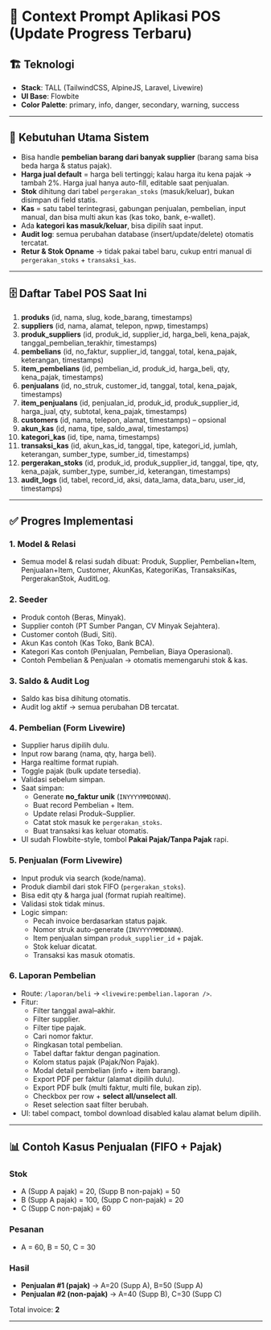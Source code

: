 # 📌 Context Prompt Aplikasi POS (Update Progress Terbaru)

## 🏗️ Teknologi

-   **Stack**: TALL (TailwindCSS, AlpineJS, Laravel, Livewire)
-   **UI Base**: Flowbite
-   **Color Palette**: primary, info, danger, secondary, warning, success

---

## 🎯 Kebutuhan Utama Sistem

-   Bisa handle **pembelian barang dari banyak supplier** (barang sama bisa beda harga & status pajak).
-   **Harga jual default** = harga beli tertinggi; kalau harga itu kena pajak → tambah 2%. Harga jual hanya auto-fill, editable saat penjualan.
-   **Stok** dihitung dari tabel `pergerakan_stoks` (masuk/keluar), bukan disimpan di field statis.
-   **Kas** = satu tabel terintegrasi, gabungan penjualan, pembelian, input manual, dan bisa multi akun kas (kas toko, bank, e-wallet).
-   Ada **kategori kas masuk/keluar**, bisa dipilih saat input.
-   **Audit log**: semua perubahan database (insert/update/delete) otomatis tercatat.
-   **Retur & Stok Opname** → tidak pakai tabel baru, cukup entri manual di `pergerakan_stoks` + `transaksi_kas`.

---

## 🗄️ Daftar Tabel POS Saat Ini

1. **produks** (id, nama, slug, kode_barang, timestamps)
2. **suppliers** (id, nama, alamat, telepon, npwp, timestamps)
3. **produk_suppliers** (id, produk_id, supplier_id, harga_beli, kena_pajak, tanggal_pembelian_terakhir, timestamps)
4. **pembelians** (id, no_faktur, supplier_id, tanggal, total, kena_pajak, keterangan, timestamps)
5. **item_pembelians** (id, pembelian_id, produk_id, harga_beli, qty, kena_pajak, timestamps)
6. **penjualans** (id, no_struk, customer_id, tanggal, total, kena_pajak, timestamps)
7. **item_penjualans** (id, penjualan_id, produk_id, produk_supplier_id, harga_jual, qty, subtotal, kena_pajak, timestamps)
8. **customers** (id, nama, telepon, alamat, timestamps) – opsional
9. **akun_kas** (id, nama, tipe, saldo_awal, timestamps)
10. **kategori_kas** (id, tipe, nama, timestamps)
11. **transaksi_kas** (id, akun_kas_id, tanggal, tipe, kategori_id, jumlah, keterangan, sumber_type, sumber_id, timestamps)
12. **pergerakan_stoks** (id, produk_id, produk_supplier_id, tanggal, tipe, qty, kena_pajak, sumber_type, sumber_id, keterangan, timestamps)
13. **audit_logs** (id, tabel, record_id, aksi, data_lama, data_baru, user_id, timestamps)

---

## ✅ Progres Implementasi

### 1. **Model & Relasi**

-   Semua model & relasi sudah dibuat: Produk, Supplier, Pembelian+Item, Penjualan+Item, Customer, AkunKas, KategoriKas, TransaksiKas, PergerakanStok, AuditLog.

### 2. **Seeder**

-   Produk contoh (Beras, Minyak).
-   Supplier contoh (PT Sumber Pangan, CV Minyak Sejahtera).
-   Customer contoh (Budi, Siti).
-   Akun Kas contoh (Kas Toko, Bank BCA).
-   Kategori Kas contoh (Penjualan, Pembelian, Biaya Operasional).
-   Contoh Pembelian & Penjualan → otomatis memengaruhi stok & kas.

### 3. **Saldo & Audit Log**

-   Saldo kas bisa dihitung otomatis.
-   Audit log aktif → semua perubahan DB tercatat.

### 4. **Pembelian (Form Livewire)**

-   Supplier harus dipilih dulu.
-   Input row barang (nama, qty, harga beli).
-   Harga realtime format rupiah.
-   Toggle pajak (bulk update tersedia).
-   Validasi sebelum simpan.
-   Saat simpan:
    -   Generate **no_faktur unik** (`INYYYYMMDDNNN`).
    -   Buat record Pembelian + Item.
    -   Update relasi Produk–Supplier.
    -   Catat stok masuk ke `pergerakan_stoks`.
    -   Buat transaksi kas keluar otomatis.
-   UI sudah Flowbite-style, tombol **Pakai Pajak/Tanpa Pajak** rapi.

### 5. **Penjualan (Form Livewire)**

-   Input produk via search (kode/nama).
-   Produk diambil dari stok FIFO (`pergerakan_stoks`).
-   Bisa edit qty & harga jual (format rupiah realtime).
-   Validasi stok tidak minus.
-   Logic simpan:
    -   Pecah invoice berdasarkan status pajak.
    -   Nomor struk auto-generate (`INVYYYYMMDDNNN`).
    -   Item penjualan simpan `produk_supplier_id` + pajak.
    -   Stok keluar dicatat.
    -   Transaksi kas masuk otomatis.

### 6. **Laporan Pembelian**

-   Route: `/laporan/beli` → `<livewire:pembelian.laporan />`.
-   Fitur:
    -   Filter tanggal awal–akhir.
    -   Filter supplier.
    -   Filter tipe pajak.
    -   Cari nomor faktur.
    -   Ringkasan total pembelian.
    -   Tabel daftar faktur dengan pagination.
    -   Kolom status pajak (Pajak/Non Pajak).
    -   Modal detail pembelian (info + item barang).
    -   Export PDF per faktur (alamat dipilih dulu).
    -   Export PDF bulk (multi faktur, multi file, bukan zip).
    -   Checkbox per row + **select all/unselect all**.
    -   Reset selection saat filter berubah.
-   UI: tabel compact, tombol download disabled kalau alamat belum dipilih.

---

## 📊 Contoh Kasus Penjualan (FIFO + Pajak)

### Stok

-   A (Supp A pajak) = 20, (Supp B non-pajak) = 50
-   B (Supp A pajak) = 100, (Supp C non-pajak) = 20
-   C (Supp C non-pajak) = 60

### Pesanan

-   A = 60, B = 50, C = 30

### Hasil

-   **Penjualan #1 (pajak)** → A=20 (Supp A), B=50 (Supp A)
-   **Penjualan #2 (non-pajak)** → A=40 (Supp B), C=30 (Supp C)

Total invoice: **2**

---
